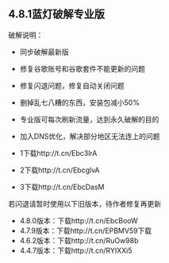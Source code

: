 
## 4.8.1蓝灯破解专业版
破解说明：
* 同步破解最新版
* 修复谷歌账号和谷歌套件不能更新的问题
* 修复闪退问题，修复自动关闭问题
* 删掉乱七八糟的东西，安装包减小50%
* 专业版可每次刷新流量，达到永久破解的目的
* 加入DNS优化，解决部分地区无法连上的问题

* 1下载http://t.cn/Ebc3lrA
* 2下载http://t.cn/EbcglvA
* 3下载http://t.cn/EbcDasM

若闪退请暂时使用以下旧版本，待作者修复再更新

* 4.8.0版本：下载http://t.cn/EbcBooW
* 4.7.9版本：下载http://t.cn/EPBMV59下载
* 4.6.2版本：下载http://t.cn/RuOw98b
* 4.4.7版本：下载http://t.cn/RYIXXi5

